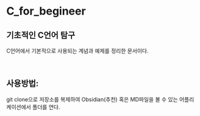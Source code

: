 # C_for_begineer

## 기초적인 C언어 탐구

C언어에서 기본적으로 사용되는 계념과 예제를 정리한 문서이다.


<br>

## 사용방법:
git clone으로 저장소를 복제하여 Obsidian(추천) 혹은 
MD파일을 볼 수 있는 어플리케이션에서 폴더를 연다.
